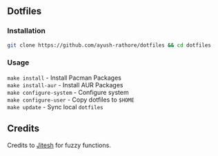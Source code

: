 ## Dotfiles

### Installation

```bash
git clone https://github.com/ayush-rathore/dotfiles && cd dotfiles
```

### Usage

`make install` - Install Pacman Packages <br/>
`make install-aur` - Install AUR Packages <br/>
`make configure-system`  - Configure system <br/>
`make configure-user` - Copy dotfiles to `$HOME` <br/>
`make update`  - Sync local `dotfiles`

## Credits

Credits to [Jitesh](https://github.com/pixxel8) for fuzzy functions.
